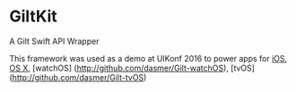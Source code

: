 # GiltKit
A Gilt Swift API Wrapper

This framework was used as a demo at UIKonf 2016 to power apps for [iOS](http://github.com/dasmer/Gilt-iOS), [OS X](http://github.com/dasmer/Gilt-OSX), [watchOS] (http://github.com/dasmer/Gilt-watchOS), [tvOS] (http://github.com/dasmer/Gilt-tvOS)
